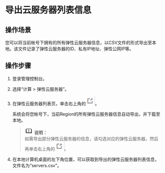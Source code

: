 # 导出云服务器列表信息<a name="ZH-CN_TOPIC_0060610074"></a>

## 操作场景<a name="section50407262175221"></a>

您可以将当前帐号下拥有的所有弹性云服务器信息，以CSV文件的形式导出至本地。该文件记录了弹性云服务器的ID、私有IP地址、弹性公网IP等。

## 操作步骤<a name="section8755447183137"></a>

1.  登录管理控制台。
2.  选择“计算 \> 弹性云服务器”。
3.  在弹性云服务器列表页，单击右上角的![](figures/icon-export.png)。

    系统会将您帐号下，当前Region的所有弹性云服务器信息自动导出，并下载至本地。

    >![](public_sys-resources/icon-note.gif) **说明：**   
    >如需导出部分弹性云服务器的信息，请勾选对应的弹性云服务器，然后再单击右上角的![](figures/icon-export.png)。  

4.  在本地计算机桌面的左下角位置，可以获取到导出的弹性云服务器列表信息，文件名为“servers.csv”。

